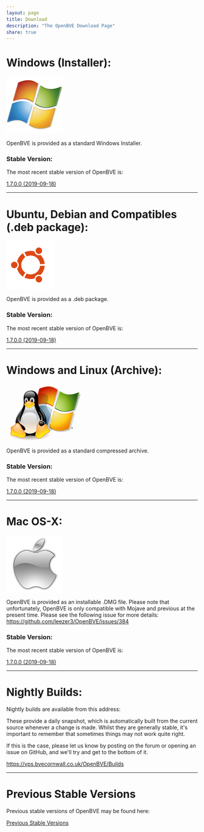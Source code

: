 ```yaml
---
layout: page
title: Download
description: "The OpenBVE Download Page"
share: true
---
```


# Windows (Installer):

<img src="/images/windows.png" alt="Windows Icon">

OpenBVE is provided as a standard Windows Installer.

### Stable Version:

The most recent stable version of OpenBVE is:

<a href="https://vps.bvecornwall.co.uk/OpenBVE/Stable/OpenBVE-1.7.0.0-setup.exe" class="btn btn-info">1.7.0.0 (2019-09-18)</a>

---

# Ubuntu, Debian and Compatibles (.deb package):
<img src="/images/ubuntu.png" alt="Ubuntu Icon">

OpenBVE is provided as a .deb package.

### Stable Version:

The most recent stable version of OpenBVE is:

<a href="https://vps.bvecornwall.co.uk/OpenBVE/Stable/openBVE-1.7.0.0.deb" class="btn btn-info">1.7.0.0 (2019-09-18)</a>

---

# Windows and Linux (Archive):
<img src="/images/windows-linux.png" alt="Windows and Linux Icon">

OpenBVE is provided as a standard compressed archive.

### Stable Version:

The most recent stable version of OpenBVE is:

<a href="https://vps.bvecornwall.co.uk/OpenBVE/Stable/openBVE-1.7.0.0.zip" class="btn btn-info">1.7.0.0 (2019-09-18)</a>

---

# Mac OS-X:

<img src="/images/apple.png" alt="Apple Icon">

OpenBVE is provided as an installable .DMG file.
Please note that unfortunately, OpenBVE is only compatible with Mojave and previous at the present time. Please see the following issue for more details: <https://github.com/leezer3/OpenBVE/issues/384>

### Stable Version:

The most recent stable version of OpenBVE is:

<a href="https://vps.bvecornwall.co.uk/OpenBVE/Stable/openBVE-1.7.0.0.dmg" class="btn btn-info">1.7.0.0 (2019-09-18)</a>

---

# Nightly Builds:

Nightly builds are available from this address:

These provide a daily snapshot, which is automatically built from the current source whenever a change is made.
Whilst they are generally stable, it's important to remember that sometimes things may not work quite right. 

If this is the case, please let us know by posting on the forum or opening an issue on GitHub, and we'll try and get to the bottom of it.

<https://vps.bvecornwall.co.uk/OpenBVE/Builds>

---

# Previous Stable Versions

Previous stable versions of OpenBVE may be found here:

<a href="https://vps.bvecornwall.co.uk/OpenBVE/Stable/" class="btn btn-info">Previous Stable Versions</a>
